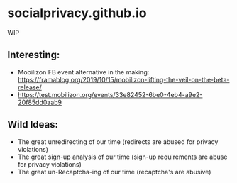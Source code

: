 # socialprivacy.github.io
WIP



## Interesting:

- Mobilizon FB event alternative in the making: https://framablog.org/2019/10/15/mobilizon-lifting-the-veil-on-the-beta-release/
- https://test.mobilizon.org/events/33e82452-6be0-4eb4-a9e2-20f85dd0aab9


## Wild Ideas:

- The great unredirecting of our time (redirects are abused for privacy violations)
- The great sign-up analysis of our time (sign-up requirements are abuse for privacy violations)
- The great un-Recaptcha-ing of our time (recaptcha's are abusive) 
